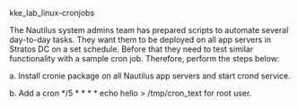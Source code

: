 kke_lab_linux-cronjobs

The Nautilus system admins team has prepared scripts to automate several day-to-day tasks. They want them to be deployed on all app servers in Stratos DC on a set schedule. Before that they need to test similar functionality with a sample cron job. Therefore, perform the steps below:


a. Install cronie package on all Nautilus app servers and start crond service.

b. Add a cron */5 * * * * echo hello > /tmp/cron_text for root user.
